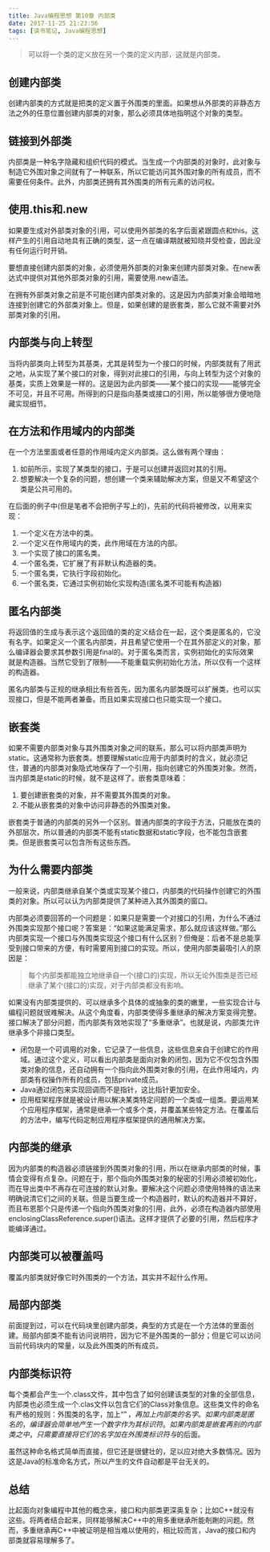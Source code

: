 ```yaml
---
title: Java编程思想 第10章 内部类
date: 2017-11-25 21:23:56
tags: [读书笔记, Java编程思想]
---
```

> 可以将一个类的定义放在另一个类的定义内部，这就是内部类。
<!--more-->
## 创建内部类

创建内部类的方式就是把类的定义置于外围类的里面。如果想从外部类的非静态方法之外的任意位置创建内部类的对象，那么必须具体地指明这个对象的类型。

## 链接到外部类

内部类是一种名字隐藏和组织代码的模式。当生成一个内部类的对象时，此对象与制造它外围对象之间就有了一种联系，所以它能访问其外围对象的所有成员，而不需要任何条件。此外，内部类还拥有其外围类的所有元素的访问权。

## 使用.this和.new

如果要生成对外部类对象的引用，可以使用外部类的名字后面紧跟圆点和this。这样产生的引用自动地具有正确的类型，这一点在编译期就被知晓并受检查，因此没有任何运行时开销。

要想直接创建内部类的对象，必须使用外部类的对象来创建内部类对象。在new表达式中提供对其他外部类对象的引用，需要使用.new语法。

在拥有外部类对象之前是不可能创建内部类对象的。这是因为内部类对象会暗暗地连接到创建它的外部类对象上。但是，如果创建的是嵌套类，那么它就不需要对外部类对象的引用。

## 内部类与向上转型

当将内部类向上转型为其基类，尤其是转型为一个接口的时候，内部类就有了用武之地，从实现了某个接口的对象，得到对此接口的引用，与向上转型为这个对象的基类，实质上效果是一样的。这是因为此内部类——某个接口的实现——能够完全不可见，并且不可用。所得到的只是指向基类或接口的引用，所以能够很方便地隐藏实现细节。

## 在方法和作用域内的内部类

在一个方法里面或者任意的作用域内定义内部类。这么做有两个理由：

1. 如前所示，实现了某类型的接口，于是可以创建并返回对其的引用。
2. 想要解决一个复杂的问题，想创建一个类来辅助解决方案，但是又不希望这个类是公共可用的。

在后面的例子中(但是笔者不会把例子写上的)，先前的代码将被修改，以用来实现：

1. 一个定义在方法中的类。
2. 一个定义在作用域内的类，此作用域在方法的内部。
3. 一个实现了接口的匿名类。
4. 一个匿名类，它扩展了有非默认构造器的类。
5. 一个匿名类，它执行字段初始化。
6. 一个匿名类，它通过实例初始化实现构造(匿名类不可能有构造器)

## 匿名内部类

将返回值的生成与表示这个返回值的类的定义结合在一起，这个类是匿名的，它没有名字。如果定义一个匿名内部类，并且希望它使用一个在其外部定义的对象，那么编译器会要求其参数引用是final的。对于匿名类而言，实例初始化的实际效果就是构造器。当然它受到了限制——不能重载实例初始化方法，所以仅有一个这样的构造器。

匿名内部类与正规的继承相比有些首先，因为匿名内部类既可以扩展类，也可以实现接口，但是不能两者兼备。而且如果实现接口也只能实现一个接口。

## 嵌套类

如果不需要内部类对象与其外围类对象之间的联系，那么可以将内部类声明为static。这通常称为嵌套类。想要理解static应用于内部类时的含义，就必须记住，普通的内部类对象隐式地保存了一个引用，指向创建它的外围类对象。然而，当内部类是static的时候，就不是这样了。嵌套类意味着：

1. 要创建嵌套类的对象，并不需要其外围类的对象。
2. 不能从嵌套类的对象中访问非静态的外围类对象。

嵌套类于普通的内部类的另外一个区别。普通内部类的字段于方法，只能放在类的外部层次，所以普通的内部类不能有static数据和static字段，也不能包含嵌套类。但是嵌套类可以包含所有这些东西。

## 为什么需要内部类

一般来说，内部类继承自某个类或实现某个接口，内部类的代码操作创建它的外围类的对象。所以可以认为内部类提供了某种进入其外围类的窗口。

内部类必须要回答的一个问题是：如果只是需要一个对接口的引用，为什么不通过外围类实现那个接口呢？答案是：“如果这能满足需求，那么就应该这样做。”那么内部类实现一个接口与外围类实现这个接口有什么区别？但俺是：后者不是总能享受到接口带来的方便，有时需要用到接口的实现。所以，使用内部类最吸引人的原因是：

> 每个内部类都能独立地继承自一个(接口的)实现，所以无论外围类是否已经继承了某个(接口的)实现，对于内部类都没有影响。

如果没有内部类提供的、可以继承多个具体的或抽象的类的嫩里，一些实现合计与编程问题就很难解决。从这个角度看，内部类使得多重继承的解决方案变得完整。接口解决了部分问题，而内部类有效地实现了“多重继承”。也就是说，内部类允许继承多个非接口类型。

- 闭包是一个可调用的对象，它记录了一些信息，这些信息来自于创建它的作用域。通过这个定义，可以看出内部类是面向对象的闭包，因为它不仅包含外围类对象的信息，还自动拥有一个指向此外围类对象的引用，在此作用域内，内部类有权操作所有的成员，包括private成员。
- Java通过闭包来实现回调而不是指针，这比指针更加安全。
- 应用框架程序就是被设计用以解决某类特定问题的一个类或一组类。要运用某个应用程序框架，通常是继承一个或多个类，并覆盖某些特定方法。在覆盖后的方法中，编写代码定制应用程序框架提供的通用解决方案。

## 内部类的继承

因为内部类的构造器必须链接到外围类对象的引用，所以在继承内部类的时候，事情会变得有点复杂。问题在于，那个指向外围类对象的秘密的引用必须被初始化，而在导出类中不再存在可连接的默认对象。要解决这个问题必须使用特殊的语法来明确说清它们之间的关联。但是当要生成一个构造器时，默认的构造器并不算好，而且布恩那个只是传递一个指向外围类对象的引用，此外，必须在构造器内部使用enclosingClassReference.super()语法。这样才提供了必要的引用，然后程序才能编译通过。

## 内部类可以被覆盖吗

覆盖内部类就好像它时外围类的一个方法，其实并不起什么作用。

## 局部内部类

前面提到过，可以在代码块里创建内部类，典型的方式是在一个方法体的里面创建。局部内部类不能有访问说明符，因为它不是外围类的一部分；但是它可以访问当前代码块内的常量，以及此外围类的所有成员。

## 内部类标识符

每个类都会产生一个.class文件，其中包含了如何创建该类型的对象的全部信息，内部类也必须生成一个.clas文件以包含它们的Class对象信息。这些类文件的命名有严格的规则：外围类的名字，加上“$”，再加上内部类的名字。如果内部类是匿名的，编译器会简单地产生一个数字作为其标识符。 如果内部类是嵌套再别的内部类之中，只需要直接将它们的名字加在外围类标识符与$的后面。

虽然这种命名格式简单而直接，但它还是很健壮的，足以应对绝大多数情况。因为这是Java的标准命名方式，所以产生的文件自动都是平台无关的。

## 总结

比起面向对象编程中其他的概念来，接口和内部类更深奥复杂；比如C++就没有这些。将两者结合起来，同样能够解决C++中的用多重继承所能剞劂的问题。然而，多重继承再C++中被证明是相当难以使用的，相比较而言，Java的接口和内部类就容易理解多了。